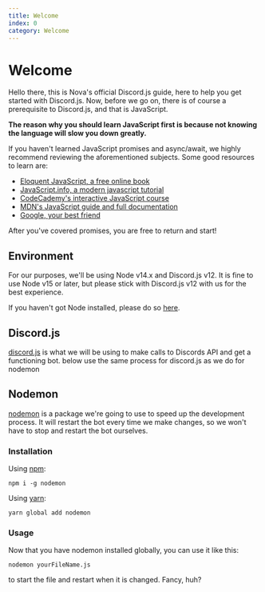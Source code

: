 ```yaml
---
title: Welcome
index: 0
category: Welcome
---
```


# Welcome

Hello there, this is Nova's official Discord.js guide, here to help you get started with Discord.js.
Now, before we go on, there is of course a prerequisite to Discord.js, and that is JavaScript.

**The reason why you should learn JavaScript first is because not knowing the language will slow you down greatly.**

If you haven't learned JavaScript promises and async/await, we highly recommend reviewing the aforementioned subjects. Some good resources to learn are:

-   [Eloquent JavaScript, a free online book](http://eloquentjavascript.net/)
-   [JavaScript.info, a modern javascript tutorial](https://javascript.info/)
-   [CodeCademy's interactive JavaScript course](https://www.codecademy.com/learn/learn-javascript)
-   [MDN's JavaScript guide and full documentation](https://developer.mozilla.org/en-US/docs/Web/JavaScript)
-   [Google, your best friend](https://google.com)

After you've covered promises, you are free to return and start!

## Environment

For our purposes, we'll be using Node v14.x and Discord.js v12. It is fine to use Node v15 or later, but please stick with Discord.js v12 with us for the best experience.

If you haven't got Node installed, please do so [here](https://nodejs.org/en/).

## Discord.js 
[discord.js](https://www.npmjs.com/package/discord.js) is what we will be using to make calls to Discords API and get a functioning bot. below use the same process for discord.js as we do for nodemon


## Nodemon

[nodemon](https://www.npmjs.com/package/nodemon) is a package we're going to use to speed up the development process. It will restart the bot every time we make changes, so we won't have to stop and restart the bot ourselves.

### Installation

Using [npm](https://www.npmjs.com/):

```
npm i -g nodemon
```

Using [yarn](https://yarnpkg.com/):

```
yarn glo​bal add nodemon
```

### Usage

Now that you have nodemon installed globally, you can use it like this:

```
nodemon yourFileName.js
```

to start the file and restart when it is changed. Fancy, huh?
